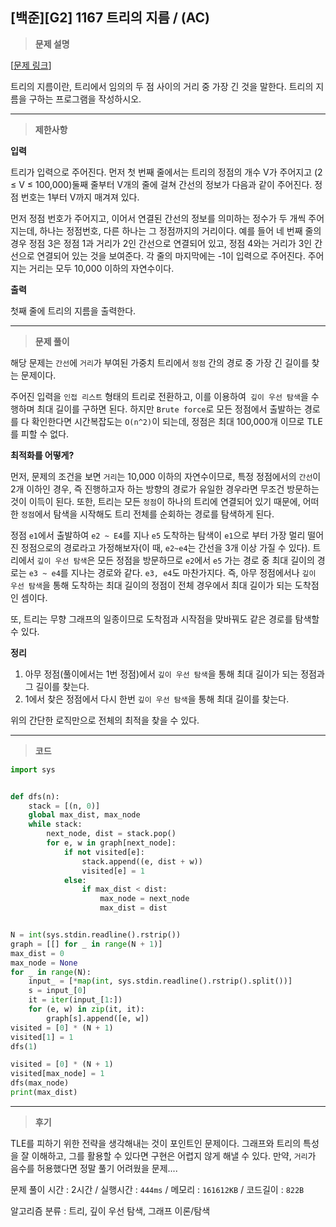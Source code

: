 
[백준][G2] 1167 트리의 지름 / (AC)
---
> **문제 설명**
> 

[[문제 링크](https://www.acmicpc.net/problem/1167)]

트리의 지름이란, 트리에서 임의의 두 점 사이의 거리 중 가장 긴 것을 말한다. 트리의 지름을 구하는 프로그램을 작성하시오.


---

> **제한사항**
> 

**입력**

트리가 입력으로 주어진다. 먼저 첫 번째 줄에서는 트리의 정점의 개수 V가 주어지고 (2 ≤ V ≤ 100,000)둘째 줄부터 V개의 줄에 걸쳐 간선의 정보가 다음과 같이 주어진다. 정점 번호는 1부터 V까지 매겨져 있다.

먼저 정점 번호가 주어지고, 이어서 연결된 간선의 정보를 의미하는 정수가 두 개씩 주어지는데, 하나는 정점번호, 다른 하나는 그 정점까지의 거리이다. 예를 들어 네 번째 줄의 경우 정점 3은 정점 1과 거리가 2인 간선으로 연결되어 있고, 정점 4와는 거리가 3인 간선으로 연결되어 있는 것을 보여준다. 각 줄의 마지막에는 -1이 입력으로 주어진다. 주어지는 거리는 모두 10,000 이하의 자연수이다.

**출력**

첫째 줄에 트리의 지름을 출력한다.



---

> **문제 풀이**

해당 문제는 `간선`에 `거리`가 부여된 가중치 트리에서 `정점` 간의 경로 중 가장 긴 길이를 찾는 문제이다.

주어진 입력을 `인접 리스트` 형태의 트리로 전환하고, 이를 이용하여` 깊이 우선 탐색`을 수행하며 최대 길이를 구하면 된다. 하지만 `Brute force`로 모든 정점에서 출발하는 경로를 다 확인한다면 시간복잡도는 `O(n^2)`이 되는데, 정점은 최대 100,000개 이므로 TLE를 피할 수 없다.

**최적화를 어떻게?**

먼저, 문제의 조건을 보면 `거리`는 10,000 이하의 자연수이므로, 특정 정점에서의 `간선`이 2개 이하인 경우, 즉 진행하고자 하는 방향의 경로가 유일한 경우라면 무조건 방문하는 것이 이득이 된다. 또한, 트리는 모든 `정점`이 하나의 트리에 연결되어 있기 때문에, 어떠한 `정점`에서 탐색을 시작해도 트리 전체를 순회하는 경로를 탐색하게 된다. 

정점 `e1`에서 출발하여 `e2 ~ E4`를 지나 `e5` 도착하는 탐색이 `e1`으로 부터 가장 멀리 떨어진 정점으로의 경로라고 가정해보자(이 때, `e2~e4`는 간선을 3개 이상 가질 수 있다). 
트리에서 `깊이 우선 탐색`은 모든 정점을 방문하므로 `e2`에서 `e5` 가는 경로 중 최대 길이의 경로는 `e3 ~ e4`를 지나는 경로와 같다. `e3, e4`도 마찬가지다. 즉, 아무 정점에서나 `깊이 우선 탐색`을 통해 도착하는 최대 길이의 정점이 전체 경우에서 최대 길이가 되는 도착점인 셈이다.

또, 트리는 무향 그래프의 일종이므로 도착점과 시작점을 맞바꿔도 같은 경로를 탐색할 수 있다.

**정리**

1. 아무 정점(풀이에서는 1번 정점)에서 `깊이 우선 탐색`을 통해 최대 길이가 되는 정점과 그 길이를 찾는다.
2. 1에서 찾은 정점에서 다시 한번 `깊이 우선 탐색`을 통해 최대 길이를 찾는다.

위의 간단한 로직만으로 전체의 최적을 찾을 수 있다.



---

> **코드**
> 

```python
import sys


def dfs(n):
    stack = [(n, 0)]
    global max_dist, max_node
    while stack:
        next_node, dist = stack.pop()
        for e, w in graph[next_node]:
            if not visited[e]:
                stack.append((e, dist + w))
                visited[e] = 1
            else:
                if max_dist < dist:
                    max_node = next_node
                    max_dist = dist


N = int(sys.stdin.readline().rstrip())
graph = [[] for _ in range(N + 1)]
max_dist = 0
max_node = None
for _ in range(N):
    input_ = [*map(int, sys.stdin.readline().rstrip().split())]
    s = input_[0]
    it = iter(input_[1:])
    for (e, w) in zip(it, it):
        graph[s].append([e, w])
visited = [0] * (N + 1)
visited[1] = 1
dfs(1)

visited = [0] * (N + 1)
visited[max_node] = 1
dfs(max_node)
print(max_dist)


```

---

> **후기**

TLE를 피하기 위한 전략을 생각해내는 것이 포인트인 문제이다. 그래프와 트리의 특성을 잘 이해하고, 그를 활용할 수 있다면 구현은 어렵지 않게 해낼 수 있다. 만약, `거리`가 음수를 허용했다면 정말 풀기 어려웠을 문제....

문제 풀이 시간 : 2시간 / 실행시간 : `444ms` / 메모리 : `161612KB` / 코드길이 : `822B`

알고리즘 분류 : 트리, 깊이 우선 탐색, 그래프 이론/탐색